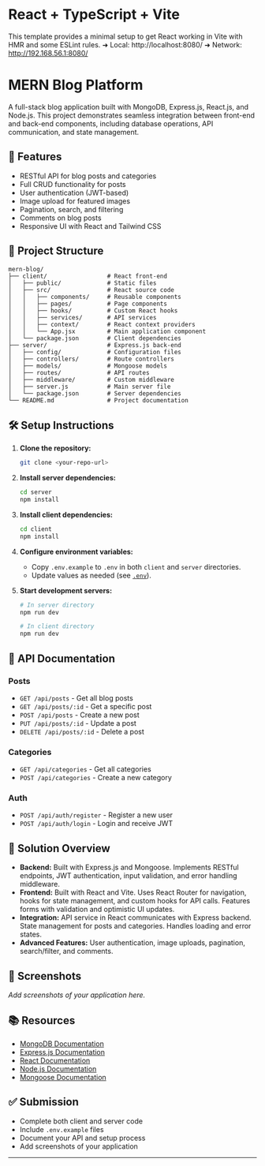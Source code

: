 # React + TypeScript + Vite

This template provides a minimal setup to get React working in Vite with HMR and some ESLint rules.
 ➜  Local:   http://localhost:8080/
  ➜  Network: http://192.168.56.1:8080/

  # MERN Blog Platform

A full-stack blog application built with MongoDB, Express.js, React.js, and Node.js. This project demonstrates seamless integration between front-end and back-end components, including database operations, API communication, and state management.

## 🚀 Features

- RESTful API for blog posts and categories
- Full CRUD functionality for posts
- User authentication (JWT-based)
- Image upload for featured images
- Pagination, search, and filtering
- Comments on blog posts
- Responsive UI with React and Tailwind CSS

## 📂 Project Structure

```
mern-blog/
├── client/                 # React front-end
│   ├── public/             # Static files
│   ├── src/                # React source code
│   │   ├── components/     # Reusable components
│   │   ├── pages/          # Page components
│   │   ├── hooks/          # Custom React hooks
│   │   ├── services/       # API services
│   │   ├── context/        # React context providers
│   │   └── App.jsx         # Main application component
│   └── package.json        # Client dependencies
├── server/                 # Express.js back-end
│   ├── config/             # Configuration files
│   ├── controllers/        # Route controllers
│   ├── models/             # Mongoose models
│   ├── routes/             # API routes
│   ├── middleware/         # Custom middleware
│   ├── server.js           # Main server file
│   └── package.json        # Server dependencies
└── README.md               # Project documentation
```

## 🛠️ Setup Instructions

1. **Clone the repository:**
   ```sh
   git clone <your-repo-url>
   ```

2. **Install server dependencies:**
   ```sh
   cd server
   npm install
   ```

3. **Install client dependencies:**
   ```sh
   cd client
   npm install
   ```

4. **Configure environment variables:**
   - Copy `.env.example` to `.env` in both `client` and `server` directories.
   - Update values as needed (see [`.env`](.env)).

5. **Start development servers:**
   ```sh
   # In server directory
   npm run dev

   # In client directory
   npm run dev
   ```

## 🧪 API Documentation

### Posts
- `GET /api/posts` - Get all blog posts
- `GET /api/posts/:id` - Get a specific post
- `POST /api/posts` - Create a new post
- `PUT /api/posts/:id` - Update a post
- `DELETE /api/posts/:id` - Delete a post

### Categories
- `GET /api/categories` - Get all categories
- `POST /api/categories` - Create a new category

### Auth
- `POST /api/auth/register` - Register a new user
- `POST /api/auth/login` - Login and receive JWT

## 🧩 Solution Overview

- **Backend:** Built with Express.js and Mongoose. Implements RESTful endpoints, JWT authentication, input validation, and error handling middleware.
- **Frontend:** Built with React and Vite. Uses React Router for navigation, hooks for state management, and custom hooks for API calls. Features forms with validation and optimistic UI updates.
- **Integration:** API service in React communicates with Express backend. State management for posts and categories. Handles loading and error states.
- **Advanced Features:** User authentication, image uploads, pagination, search/filter, and comments.

## 📸 Screenshots

_Add screenshots of your application here._

## 📚 Resources

- [MongoDB Documentation](https://docs.mongodb.com/)
- [Express.js Documentation](https://expressjs.com/)
- [React Documentation](https://react.dev/)
- [Node.js Documentation](https://nodejs.org/en/docs/)
- [Mongoose Documentation](https://mongoosejs.com/docs/)

## ✅ Submission

- Complete both client and server code
- Include `.env.example` files
- Document your API and setup process
- Add screenshots of your application

---